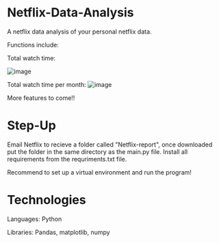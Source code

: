 # Netflix-Data-Analysis
A netflix data analysis of your personal netflix data. 

Functions include: 

Total watch time: 

![image](https://user-images.githubusercontent.com/103018029/211232535-34884712-cbe8-41b0-88fc-a5ce083ea775.png)

Total watch time per month: 
![image](https://user-images.githubusercontent.com/103018029/211232589-d0b16a12-10f8-4ab9-86e4-fdcb09fcb472.png)

More features to come!!

# Step-Up
Email Netflix to recieve a folder called "Netflix-report", once downloaded put the folder in the same directory as the main.py file. 
Install all requirements from the requriments.txt file. 

Recommend to set up a virtual environment and run the program!

# Technologies
Languages: Python 

Libraries: Pandas, matplotlib, numpy
